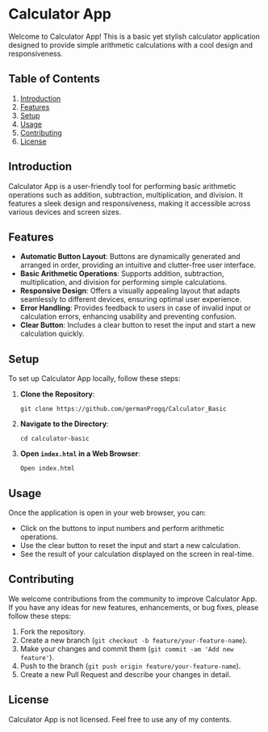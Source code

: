 # Calculator App

Welcome to Calculator App! This is a basic yet stylish calculator application designed to provide simple arithmetic calculations with a cool design and responsiveness.

## Table of Contents

1. [Introduction](#introduction)
2. [Features](#features)
3. [Setup](#setup)
4. [Usage](#usage)
5. [Contributing](#contributing)
6. [License](#license)

## Introduction

Calculator App is a user-friendly tool for performing basic arithmetic operations such as addition, subtraction, multiplication, and division. It features a sleek design and responsiveness, making it accessible across various devices and screen sizes.

## Features

- **Automatic Button Layout**: Buttons are dynamically generated and arranged in order, providing an intuitive and clutter-free user interface.
- **Basic Arithmetic Operations**: Supports addition, subtraction, multiplication, and division for performing simple calculations.
- **Responsive Design**: Offers a visually appealing layout that adapts seamlessly to different devices, ensuring optimal user experience.
- **Error Handling**: Provides feedback to users in case of invalid input or calculation errors, enhancing usability and preventing confusion.
- **Clear Button**: Includes a clear button to reset the input and start a new calculation quickly.

## Setup

To set up Calculator App locally, follow these steps:

1. **Clone the Repository**: 
   ```
   git clone https://github.com/germanProgq/Calculator_Basic
   ```

2. **Navigate to the Directory**:
   ```
   cd calculator-basic
   ```

3. **Open `index.html` in a Web Browser**:
   ```
   Open index.html
   ```

## Usage

Once the application is open in your web browser, you can:

- Click on the buttons to input numbers and perform arithmetic operations.
- Use the clear button to reset the input and start a new calculation.
- See the result of your calculation displayed on the screen in real-time.

## Contributing

We welcome contributions from the community to improve Calculator App. If you have any ideas for new features, enhancements, or bug fixes, please follow these steps:

1. Fork the repository.
2. Create a new branch (`git checkout -b feature/your-feature-name`).
3. Make your changes and commit them (`git commit -am 'Add new feature'`).
4. Push to the branch (`git push origin feature/your-feature-name`).
5. Create a new Pull Request and describe your changes in detail.

## License

Calculator App is not licensed. Feel free to use any of my contents.
